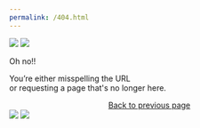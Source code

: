```yaml
---
permalink: /404.html
---
```


<!DOCTYPE html>
<html>
    <head>
        <meta charset="utf-8">
        <meta http-equiv="X-UA-Compatible" content="IE=edge">
        <title></title>
        <meta name="description" content="">
        <meta name="viewport" content="width=device-width, initial-scale=1">
        <link rel="stylesheet" href="styles/404.css">
    </head>
    <body>
        <div class="mars"></div>
<img src="https://assets.codepen.io/1538474/404.svg" class="logo-404" />
<img src="https://assets.codepen.io/1538474/meteor.svg" class="meteor" />
<p class="title">Oh no!!</p>
<p class="subtitle">
	You’re either misspelling the URL <br /> or requesting a page that's no longer here.
</p>
<div align="center">
	<a class="btn-back" href="#">Back to previous page</a>
</div>
<img src="https://assets.codepen.io/1538474/astronaut.svg" class="astronaut" />
<img src="https://assets.codepen.io/1538474/spaceship.svg" class="spaceship" />
    </body>
</html>